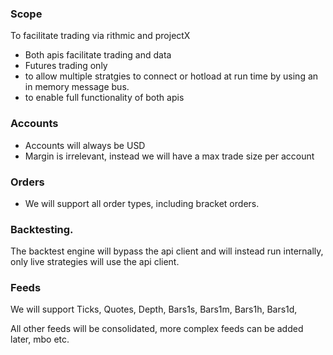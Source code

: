 ### Scope
To facilitate trading via rithmic and projectX
- Both apis facilitate trading and data
- Futures trading only
- to allow multiple stratgies to connect or hotload at run time by using an in memory message bus.
- to enable full functionality of both apis


### Accounts
- Accounts will always be USD
- Margin is irrelevant, instead we will have a max trade size per account

### Orders
- We will support all order types, including bracket orders.


### Backtesting.
The backtest engine will bypass the api client and will instead run internally, only live strategies will use the api client.

### Feeds
We will support
Ticks,
Quotes,
Depth,
Bars1s,
Bars1m,
Bars1h,
Bars1d,

All other feeds will be consolidated, more complex feeds can be added later, mbo etc.
